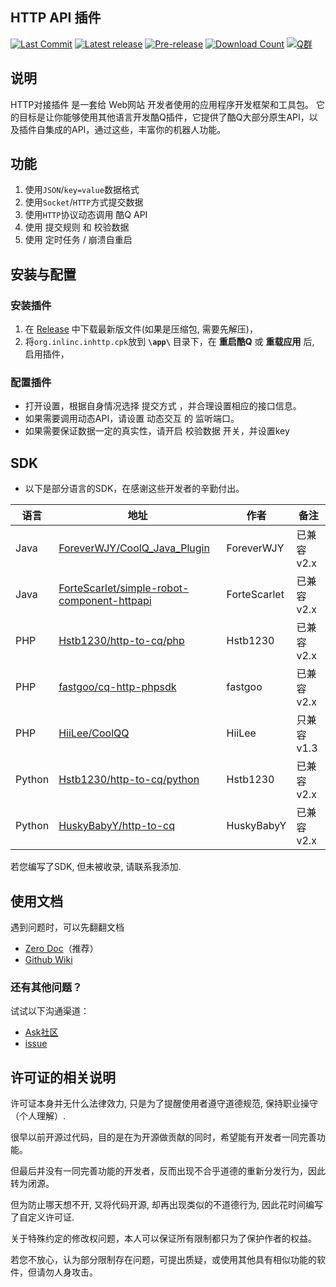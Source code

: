 HTTP API 插件
---
[![Last Commit]][commit]
[![Latest release]][Latest Release]
[![Pre-release]][Release]
[![Download Count]][Release]
[![Q群]][Q群链接]

## **说明**

HTTP对接插件 是一套给 Web网站 开发者使用的应用程序开发框架和工具包。 它的目标是让你能够使用其他语言开发酷Q插件，它提供了酷Q大部分原生API，以及插件自集成的API，通过这些，丰富你的机器人功能。

## **功能**

1. 使用```JSON```/```key=value```数据格式
2. 使用```Socket```/```HTTP```方式提交数据
3. 使用```HTTP```协议动态调用 酷Q API
4. 使用 提交规则 和 校验数据 
5. 使用 定时任务 / 崩溃自重启 

## **安装与配置**

### 安装插件

1. 在 [Release] 中下载最新版文件(如果是压缩包, 需要先解压)，
2. 将`org.inlinc.inhttp.cpk`放到 **`\app\`** 目录下，在 **重启酷Q** 或 **重载应用** 后, 启用插件，

###  配置插件

* 打开设置，根据自身情况选择 提交方式 ，并合理设置相应的接口信息。
* 如果需要调用动态API，请设置 动态交互 的 监听端口。
* 如果需要保证数据一定的真实性，请开启 校验数据 开关，并设置key

## SDK

* 以下是部分语言的SDK，在感谢这些开发者的辛勤付出。

| 语言 | 地址 | 作者 | 备注 |
| --- | ---- | --- | --- |
| Java | [ForeverWJY/CoolQ_Java_Plugin] | ForeverWJY | 已兼容v2.x |
| Java | [ForteScarlet/simple-robot-component-httpapi] | ForteScarlet | 已兼容v2.x |
| PHP | [Hstb1230/http-to-cq/php] | Hstb1230 | 已兼容v2.x |
| PHP | [fastgoo/cq-http-phpsdk] | fastgoo | 已兼容v2.x |
| PHP | [HiiLee/CoolQQ] | HiiLee | 只兼容v1.3 |
| Python | [Hstb1230/http-to-cq/python] | Hstb1230 | 已兼容v2.x |
| Python | [HuskyBabyY/http-to-cq] | HuskyBabyY | 已兼容v2.x |

若您编写了SDK, 但未被收录, 请联系我添加.

## 使用文档

遇到问题时，可以先翻翻文档
* [Zero Doc]（推荐）
* [Github Wiki]

### 还有其他问题？
试试以下沟通渠道：
* [Ask社区]
* [issue]

## 许可证的相关说明

许可证本身并无什么法律效力, 只是为了提醒使用者遵守道德规范, 保持职业操守（个人理解）.

很早以前开源过代码，目的是在为开源做贡献的同时，希望能有开发者一同完善功能。

但最后并没有一同完善功能的开发者，反而出现不合乎道德的重新分发行为，因此转为闭源。

但为防止哪天想不开, 又将代码开源, 却再出现类似的不道德行为, 因此花时间编写了自定义许可证.

关于特殊约定的修改权问题，本人可以保证所有限制都只为了保护作者的权益。

若您不放心，认为部分限制存在问题，可提出质疑，或使用其他具有相似功能的软件，但请勿人身攻击。

[issue]: https://github.com/Hstb1230/http-to-cq/issues
[Q群链接]: https://jq.qq.com/?_wv=1027&k=4EvsX5W
[Github Wiki]: https://github.com/Hstb1230/http-to-cq/wiki
[Zero Doc]: https://www.kancloud.cn/zerolib/http-to-cq/387458
[Ask社区]: https://ask.1sls.cn/

[ForeverWJY/CoolQ_Java_Plugin]: https://github.com/ForeverWJY/CoolQ_Java_Plugin
[ForteScarlet/simple-robot-component-httpapi]: https://github.com/ForteScarlet/simple-robot-component-httpapi
[Hstb1230/http-to-cq/php]: https://github.com/Hstb1230/http-to-cq/tree/master/demo/php
[fastgoo/cq-http-phpsdk]: https://github.com/fastgoo/cq-http-phpsdk 
[HiiLee/CoolQQ]: https://github.com/HiiLee/CoolQQ
[HuskyBabyY/http-to-cq]: https://github.com/Hstb1230/http-to-cq/tree/master/demo/python_byHuskyBabyY
[Hstb1230/http-to-cq/python]: https://github.com/Hstb1230/http-to-cq/tree/master/demo/python

[Last Commit]: https://img.shields.io/github/last-commit/Hstb1230/http-to-cq/2.5 "v2.5"
[Latest release]: https://img.shields.io/github/release/Hstb1230/http-to-cq.svg?label=Latest%20release "Latest release"
[Pre-release]: https://img.shields.io/github/v/release/Hstb1230/http-to-cq?include_prereleases&label=Pre-release "Pre-release"
[Download Count]: https://img.shields.io/github/downloads/Hstb1230/http-to-cq/total.svg "Download Count"
[Q群]: https://img.shields.io/badge/Q%E7%BE%A4-553601318-blue.svg "Q群"

[commit]: https://github.com/Hstb1230/http-to-cq/commits/2.5
[Release]: https://github.com/Hstb1230/http-to-cq/releases/
[Latest Release]: https://github.com/Hstb1230/http-to-cq/releases/latest

